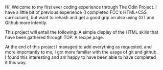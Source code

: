 Hi! Welcome to my first ever coding experience through The Odin Project.
I have a little bit of previous experience (I completed FCC's HTML+CSS curriculum), but want to rehash and get a good grip on also using GIT and Github more intently. 

This project will entail the following:
A simple display of the HTML skills that have been gathered through TOP.
A recipe page.

At the end of this project I managed to add everything as requested, and more importantly to me, I got more familiar with the usage of git and github. I found this interesting and am happy to have been able to have completed it this way. 